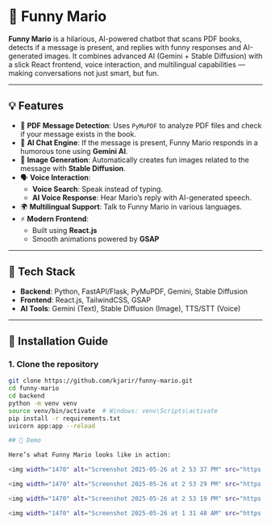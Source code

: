 # 🤖 Funny Mario

**Funny Mario** is a hilarious, AI-powered chatbot that scans PDF books, detects if a message is present, and replies with funny responses and AI-generated images. It combines advanced AI (Gemini + Stable Diffusion) with a slick React frontend, voice interaction, and multilingual capabilities — making conversations not just smart, but fun.

---

## 💡 Features

- 📘 **PDF Message Detection**: Uses `PyMuPDF` to analyze PDF files and check if your message exists in the book.
- 🤖 **AI Chat Engine**: If the message is present, Funny Mario responds in a humorous tone using **Gemini AI**.
- 🎨 **Image Generation**: Automatically creates fun images related to the message with **Stable Diffusion**.
- 🗣️ **Voice Interaction**: 
  - **Voice Search**: Speak instead of typing.
  - **AI Voice Response**: Hear Mario’s reply with AI-generated speech.
- 🌍 **Multilingual Support**: Talk to Funny Mario in various languages.
- ⚡ **Modern Frontend**:
  - Built using **React.js**
  - Smooth animations powered by **GSAP**

---

## 🧱 Tech Stack

- **Backend**: Python, FastAPI/Flask, PyMuPDF, Gemini, Stable Diffusion
- **Frontend**: React.js, TailwindCSS, GSAP
- **AI Tools**: Gemini (Text), Stable Diffusion (Image), TTS/STT (Voice)

---

## 🚀 Installation Guide

### 1. Clone the repository

```bash
git clone https://github.com/kjarir/funny-mario.git
cd funny-mario
cd backend
python -m venv venv
source venv/bin/activate  # Windows: venv\Scripts\activate
pip install -r requirements.txt
uvicorn app:app --reload

## 🎥 Demo

Here’s what Funny Mario looks like in action:

<img width="1470" alt="Screenshot 2025-05-26 at 2 53 37 PM" src="https://github.com/user-attachments/assets/10e34c0f-dc28-426e-a37b-530433444904" />

<img width="1470" alt="Screenshot 2025-05-26 at 2 53 29 PM" src="https://github.com/user-attachments/assets/4f714fd1-3917-4c75-b4a8-1b2de16e11f9" />

<img width="1470" alt="Screenshot 2025-05-26 at 2 53 19 PM" src="https://github.com/user-attachments/assets/ac72f69d-a638-4c39-abac-f38a8ffe6566" />

<img width="1470" alt="Screenshot 2025-05-26 at 1 31 48 AM" src="https://github.com/user-attachments/assets/5a60e9b7-d874-45dd-8439-ca18e3b8bba9" />


